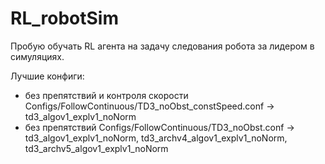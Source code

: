 # RL_robotSim
Пробую обучать RL агента на задачу следования робота за лидером в симуляциях.

Лучшие конфиги:
- без препятствий и контроля скорости Configs/FollowContinuous/TD3_noObst_constSpeed.conf -> td3_algov1_explv1_noNorm
- без препятствий Configs/FollowContinuous/TD3_noObst.conf -> td3_algov1_explv1_noNorm, td3_archv4_algov1_explv1_noNorm, td3_archv5_algov1_explv1_noNorm
